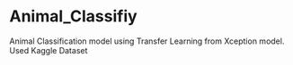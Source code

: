# Animal_Classifiy
Animal Classification model using Transfer Learning from Xception model.
Used Kaggle Dataset
